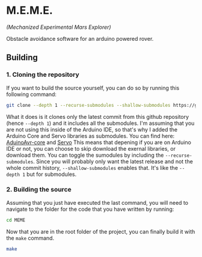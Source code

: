 # M.E.M.E.
*(Mechanized Experimental Mars Explorer)*

Obstacle avoidance software for an arduino powered rover.

## Building

### 1. Cloning the repository
If you want to build the source yourself, you can do so by running this following command:

```bash
git clone --depth 1 --recurse-submodules --shallow-submodules https://github.com/Perseus333/MEME.git
```

What it does is it clones only the latest commit from this github repository (hence `--depth 1`) and it includes all the submodules. I'm assuming that you are not using this inside of the Arduino IDE, so that's why I added the Arduino Core and Servo libraries as submodules. You can find here: [AduinoAvr-core](https://github.com/arduino/ArduinoCore-avr) and [Servo](https://github.com/arduino-libraries/Servo)  This means that depening if you are on Arduino IDE or not, you can choose to skip download the exernal libraries, or download them. You can toggle the sumodules by including the `--recurse-submodules`. Since you will probably only want the latest release and not the whole commit history, `--shallow-submodules` enables that. It's like the `--depth 1` but for submodules.

### 2. Building the source

Assuming that you just have executed the last command, you will need to navigate to the folder for the code that you have written by running:

```bash
cd MEME
```

Now that you are in the root folder of the project, you can finally build it with the `make` command.

```bash
make
```
